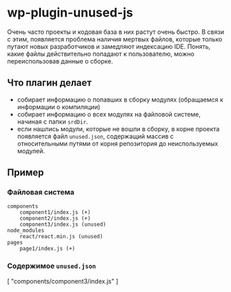 # wp-plugin-unused-js

Очень часто проекты и кодовая база в них растут очень быстро. В связи с этим, появляется проблема наличия мертвых файлов, которые только путают новых разработчиков и замедляют индексацию IDE. Понять, какие файлы действительно попадают к пользователю, можно переиспользовав данные о сборке.

## Что плагин делает

- собирает информацию о попавших в сборку модулях (обращаемся к информации о компиляции)
- собирает информацию о всех модулях на файловой системе, начиная с папки `srdDir`.
- если нашлись модули, которые не вошли в сборку, в корне проекта появляется файл `unused.json`, содержащий массив с относительными путями от корня репозитория до неиспользуемых модулей.

## Пример

### Файловая система

```
components
    component1/index.js (+)
    component2/index.js (+)
    component3/index.js (unused)
node_modules
    react/react.min.js (unused)
pages
    page1/index.js (+)
```

### Содержимое `unused.json`

[
  "components/component3/index.js"
]
